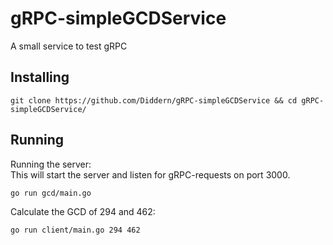 # gRPC-simpleGCDService

A small service to test gRPC

## Installing

``` 
git clone https://github.com/Diddern/gRPC-simpleGCDService && cd gRPC-simpleGCDService/
``` 

## Running

Running the server:  
This will start the server and listen for gRPC-requests on port 3000.
``` 
go run gcd/main.go 
```

Calculate the GCD of 294 and 462:

``` 
go run client/main.go 294 462 
```
